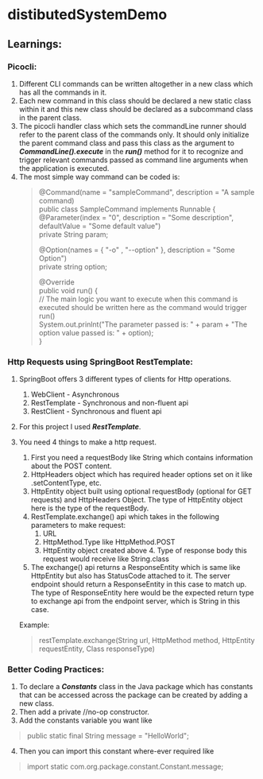 # distibutedSystemDemo

## Learnings:

### Picocli:
1. Different CLI commands can be written altogether in a new class which has all the commands in it.
2. Each new command in this class should be declared a new static class within it and this new class should be declared
as a subcommand class in the parent class.
3. The picocli handler class which sets the commandLine runner should refer to the parent class of the commands only.
It should only initialize the parent command class and pass this class as the argument to ***CommandLine().execute*** in the
***run()*** method for it to recognize and trigger relevant commands passed as command line arguments when the
application is executed.
4. The most simple way command can be coded is:
    >@Command(name = "sampleCommand", description = "A sample command)   
   > public class SampleCommand implements Runnable {  
   > @Parameter(index = "0", description = "Some description", defaultValue = "Some default value")  
   > private String param;         
   >          
   > @Option(names = { "-o" , "--option" }, description = "Some Option")  
   > private string option;    
   >         
   > @Override  
   > public void run() {  
   > // The main logic you want to execute when this command is executed should be written here as the command would
   > trigger run()   
   > System.out.prinlnt("The parameter passed is: " + param + "The option value passed is: " + option);  
   > }           


### Http Requests using SpringBoot RestTemplate:

1. SpringBoot offers 3 different types of clients for Http operations.
    1. WebClient - Asynchronous
   2. RestTemplate - Synchronous and non-fluent api
   3. RestClient - Synchronous and fluent api
   
2. For this project I used ***RestTemplate***. 
3. You need 4 things to make a http request.
    1. First you need a requestBody like String which contains information about the POST content.
   2. HttpHeaders object which has required header options set on it like .setContentType, etc.
   3. HttpEntity object built using optional requestBody (optional for GET requests) and HttpHeaders Object. The 
   type of HttpEntity object here is the type of the requestBody.
   4. RestTemplate.exchange() api which takes in the following parameters to make request:
        1. URL
      2. HttpMethod.Type like HttpMethod.POST
      3. HttpEntity object created above
         4. Type of response body this request would receive like String.class
   5. The exchange() api returns a ResponseEntity which is same like HttpEntity but also has StatusCode attached to it.
   The server endpoint should return a ResponseEntity in this case to match up. The type of ResponseEntity here would be
   the expected return type to exchange api from the endpoint server, which is String in this case.  
      
    Example: 
    >restTemplate.exchange(String url, HttpMethod method, HttpEntity<T> requestEntity, Class<T> responseType)  
   

### Better Coding Practices:
1. To declare a ***Constants*** class in the Java package which has constants that can be accessed across the package
can be created by adding a new class.
2. Then add a private //no-op constructor.
3. Add the constants variable you want like
> public static final String message =  "HelloWorld";
4. Then you can import this constant where-ever required like
>import static com.org.package.constant.Constant.message;
